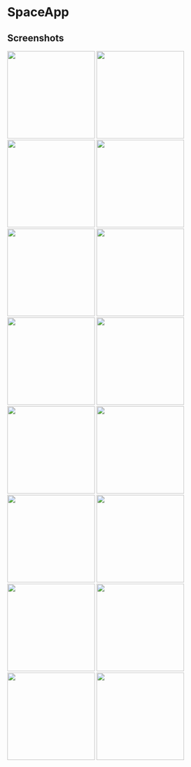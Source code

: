 # SpaceApp

## Screenshots

<img src="https://github.com/OyaOzcan/spaceApp/assets/141520129/7595e492-b5ff-4337-bc4d-347aee33a8a7" width="200"/>

<img src="https://github.com/OyaOzcan/spaceApp/assets/141520129/16f698b0-3a78-4f7f-b3b1-d07862041df8" width="200"/>

<img src="https://github.com/OyaOzcan/spaceApp/assets/141520129/b9f06692-8d9a-4d00-93ae-5fa49a421f72" width="200"/>

<img src="https://github.com/OyaOzcan/spaceApp/assets/141520129/06a7a5c1-0b5a-4e39-aec1-554ce4b5a542" width="200"/>

<img src="https://github.com/OyaOzcan/spaceApp/assets/141520129/b637ac5d-ed85-4c3a-affe-ff52d0cc1bc0" width="200"/>

<img src="https://github.com/OyaOzcan/spaceApp/assets/141520129/be1b6c15-f3bf-4e25-ada6-f4ef94fe2b37" width="200"/>

<img src="https://github.com/OyaOzcan/spaceApp/assets/141520129/5ba0fe4a-b811-4f76-9414-67da4413fab7" width="200"/>

<img src="https://github.com/OyaOzcan/spaceApp/assets/141520129/373e7186-934b-44c1-95ae-6ee40fa9fbc5" width="200"/>

<img src="https://github.com/OyaOzcan/spaceApp/assets/141520129/07738b45-f11a-4997-ad66-294be0f74941" width="200"/>

<img src="https://github.com/OyaOzcan/spaceApp/assets/141520129/4deeb5f9-5fe2-4511-9c6e-a477dc7e1ec8" width="200"/>

<img src="https://github.com/OyaOzcan/spaceApp/assets/141520129/b90d3228-f5a8-49b9-b5ac-e91d0ef6c571" width="200"/>

<img src="https://github.com/OyaOzcan/spaceApp/assets/141520129/0fd3851b-9783-400b-b707-34a33585135f" width="200"/>

<img src="https://github.com/OyaOzcan/spaceApp/assets/141520129/a869025a-458f-4e3d-b43f-be2266930744" width="200"/>

<img src="https://github.com/OyaOzcan/spaceApp/assets/141520129/7585feda-78dc-49f8-8db7-f4c91d670e5c" width="200"/>

<img src="https://github.com/OyaOzcan/spaceApp/assets/141520129/a81b41e4-0da5-48df-88f1-b1bace5bae21" width="200"/>

<img src="https://github.com/OyaOzcan/spaceApp/assets/141520129/bbf89b2d-dae0-441a-a928-9951b80728ab" width="200"/>
